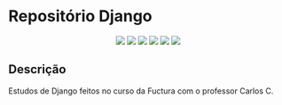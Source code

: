 <h1>Repositório Django</h1> 

<p align="center">
   <img src="http://img.shields.io/static/v1?label=License&message=MIT&color=green&style=for-the-badge"/>
   <img src="https://img.shields.io/badge/HTML5-E34F26?style=for-the-badge&logo=html5&logoColor=white"/>
   <img src="https://img.shields.io/badge/CSS3-1572B6?style=for-the-badge&logo=css3&logoColor=white"/>
   <img src="https://img.shields.io/badge/Django-092E20?style=for-the-badge&logo=django&logoColor=green"/>
   <img src="https://img.shields.io/badge/VSCode-0078D4?style=for-the-badge&logo=visual%20studio%20code&logoColor=white"/>
   <img src="https://img.shields.io/badge/Python-FFD43B?style=for-the-badge&logo=python&logoColor=blue"/>
</p>


## Descrição

<p align="justify">
  Estudos de Django feitos no curso da Fuctura com o professor Carlos C.
</p>
